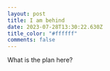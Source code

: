 ```yaml
---
layout: post
title: I am behind
date: 2023-07-28T13:30:22.630Z
title_color: "#ffffff"
comments: false
---
```

W﻿hat is the plan here?